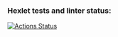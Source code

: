 ### Hexlet tests and linter status:
[![Actions Status](https://github.com/Alexey-creator/qa-engineer-project-84/actions/workflows/hexlet-check.yml/badge.svg)](https://github.com/Alexey-creator/qa-engineer-project-84/actions)